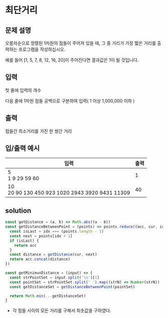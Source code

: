 # 최단거리

## 문제 설명
오름차순으로 정렬된 1차원의 점들이 주어져 있을 때, 그 중 거리가 가장 짧은 거리를 출력하는 프로그램을 작성하십시오.

예를 들어 [1, 5, 7, 8, 12, 16, 20]이 주어진다면 결과값은 1이 될 것입니다.

## 입력
첫 줄에 입력의 개수

다음 줄에 1차원 점들 공백으로 구분하여 입력( 1 이상 1,000,000 이하 )

## 출력
점들간 최소거리를 가진 한 쌍간 거리

## 입/출력 예시
입력           | 출력 
------------- | ---------
5<br>1 9 29 59 60 | 1
10<br>20 90 130 450 923 1020 2943 3920 9431 11309 | 40

## solution
```javascript
const getDistance = (a, b) => Math.abs((a - b))
const getDistanceBetweenPoint = (points) => points.reduce((acc, cur, idx) => {
  const isLast = idx === (points.length - 1)
  const next = points[idx + 1]
  if (isLast) {
    return acc
  }
  const distance = getDistance(cur, next)
  return acc.concat(distance)
})

const getMinimunDistance = (input) => {
  const strPointSet = input.split('\n')[1]
  const pointSet = strPointSet.split(' ').map((strN) => Number(strN))
  const getDistanceSet = getDistanceBetweenPoint(pointSet)

  return Math.min(...getDistanceSet)
}
```

* 각 점들 사이의 모든 거리를 구해서 최솟값을 구하였다.
